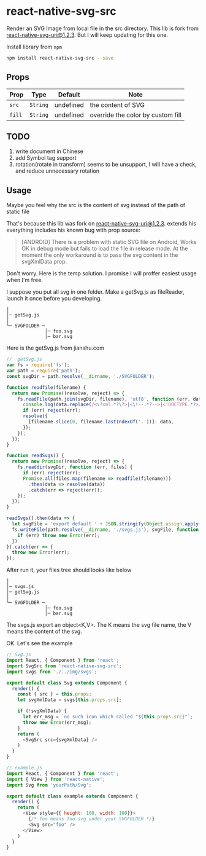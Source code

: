 # react-native-svg-src
Render an SVG Image from local file in the src directory. This lib is fork from react-native-svg-uri@1.2.3. But I will keep updating for this one.

Install library from `npm`

```bash
npm install react-native-svg-src --save
```
## Props

| Prop | Type | Default | Note |
|---|---|---|---|
| `src` | `String` | undefined | the content of SVG
| `fill` | `String` | undefined | override the color by custom fill

## TODO
1. write document in Chinese
2. add Symbol tag support
3. rotation(rotate in transform) seems to be unsupport, I will have a check, and reduce unnecessary rotation

## <a name="Usage">Usage</a>
Maybe you feel why the src is the content of svg instead of the path of static file

That's because this lib was fork on react-native-svg-uri@1.2.3. extends his everything includes his known bug with prop source:
> [ANDROID] There is a problem with static SVG file on Android,
>  Works OK in debug mode but fails to load the file in release mode.
>  At the moment the only workaround is to pass the svg content in the svgXmlData prop.

Don't worry. Here is the temp solution. I promise I will proffer easiest usage when I'm free.

I suppose you put all svg in one folder. Make a getSvg.js as fileReader, launch it once before you developing.
```
│
│─ getSvg.js
│
└─ SVGFOLDER ─
              │─ foo.svg
              │─ bar.svg
```
Here is the getSvg.js from jianshu.com
```javascript
//  getSvg.js
var fs = require('fs');
var path = require('path');
const svgDir = path.resolve(__dirname, './SVGFOLDER');

function readfile(filename) {
  return new Promise((resolve, reject) => {
    fs.readFile(path.join(svgDir, filename), 'utf8', function (err, data) {
      console.log(data.replace(/<\?xml.*?\?>|<\!--.*?-->|<!DOCTYPE.*?>/g, ''));
      if (err) reject(err);
      resolve({
        [filename.slice(0, filename.lastIndexOf('.'))]: data,
      });
    });
  });
}

function readSvgs() {
  return new Promise((resolve, reject) => {
    fs.readdir(svgDir, function (err, files) {
      if (err) reject(err);
      Promise.all(files.map(filename => readfile(filename)))
        .then(data => resolve(data))
        .catch(err => reject(err));
    });
  });
}

readSvgs().then(data => {
  let svgFile = 'export default ' + JSON.stringify(Object.assign.apply(this, data));
  fs.writeFile(path.resolve(__dirname, './svgs.js'), svgFile, function (err) {
    if (err) throw new Error(err);
  })
}).catch(err => {
  throw new Error(err);
});
```
After run it, your files tree should looks like below
```
│
│─ svgs.js
│─ getSvg.js
│
└─ SVGFOLDER ─
              │─ foo.svg
              │─ bar.svg
```
The svgs.js export an object<K,V>. The K means the svg file name, the V means the content of the svg.

OK. Let's see the example

```javascript
// Svg.js
import React, { Component } from 'react';
import SvgSrc from 'react-native-svg-src';
import svgs from './../img/svgs';

export default class Svg extends Component {
  render() {
    const { src } = this.props;
    let svgXmlData = svgs[this.props.src];

    if (!svgXmlData) {
      let err_msg = `no such icon which called "${this.props.src}"`;
      throw new Error(err_msg);
    }
    return (
      <SvgSrc src={svgXmlData} />
    )
  }
}
```
```javascript
// example.js
import React, { Component } from 'react';
import { View } from 'react-native';
import Svg from 'yourPath/Svg';

export default class example extends Component {
  render() {
    return (
      <View style={{ height: 100, width: 100}}>
        {/* foo means foo.svg under your SVGFOLDER */}
        <Svg src="foo" />
      </View>
    )
  }
}
```